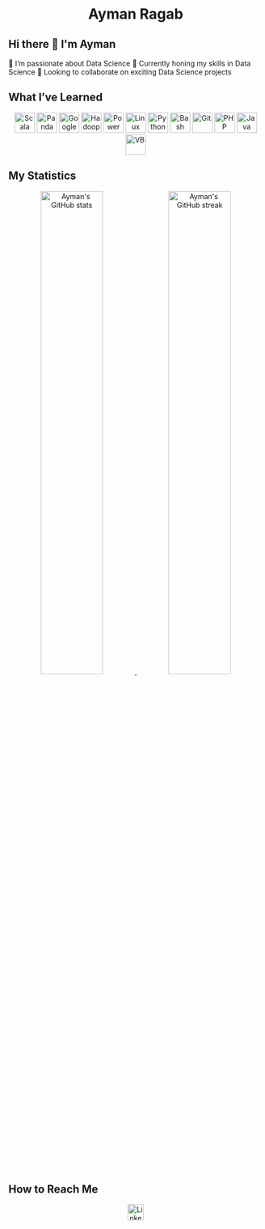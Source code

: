 <h1 align="center">
  <b>Ayman Ragab</b>
</h1>

## Hi there 👋 I'm Ayman
👀 I’m passionate about Data Science
🌱 Currently honing my skills in Data Science
💞️ Looking to collaborate on exciting Data Science projects

## What I’ve Learned

<div align="center">
  <img src="https://www.vectorlogo.zone/logos/scala-lang/scala-lang-ar21.svg" alt="Scala" height="40">
  <img src="https://www.vectorlogo.zone/logos/usepanda/usepanda-ar21.svg" alt="Panda" height="40">
  <img src="https://www.vectorlogo.zone/logos/google_analytics/google_analytics-ar21.svg" alt="Google Analytics" height="40">
  <img src="https://www.vectorlogo.zone/logos/apache_hadoop/apache_hadoop-ar21.svg" alt="Hadoop" height="40">
  <img src="https://www.vectorlogo.zone/logos/microsoft_powerbi/microsoft_powerbi-ar21.svg" alt="Power BI" height="40">
  <img src="https://www.vectorlogo.zone/logos/linux/linux-icon.svg" alt="Linux" height="40">
  <img src="https://www.vectorlogo.zone/logos/python/python-icon.svg" alt="Python" height="40">
  <img src="https://www.vectorlogo.zone/logos/gnu_bash/gnu_bash-icon.svg" alt="Bash" height="40">
  <img src="https://www.vectorlogo.zone/logos/git-scm/git-scm-icon.svg" alt="Git" height="40">
  <img src="https://www.vectorlogo.zone/logos/php/php-icon.svg" alt="PHP" height="40">
  <img src="https://www.vectorlogo.zone/logos/java/java-icon.svg" alt="Java" height="40">
  <img src="https://www.vectorlogo.zone/logos/microsoft_vb/microsoft_vb-icon.svg" alt="VB" height="40">
</div>

## My Statistics

<div align="center">
  <a href="https://github.com/aymanrgab">
    <img width="49.5%" src="https://github-readme-stats.vercel.app/api?username=aymanrgab&show_icons=true&theme=gruvbox&hide_border=true" alt="Ayman's GitHub stats">
    <img width="49.5%" src="https://github-readme-streak-stats.herokuapp.com/?user=aymanrgab&theme=gruvbox&hide_border=true" alt="Ayman's GitHub streak">
  </a>
</div>

## How to Reach Me

<div align="center">
  <a href="https://www.linkedin.com/in/ayman-ragab-742685131/">
    <img src="https://www.vectorlogo.zone/logos/linkedin/linkedin-tile.svg" width="32" alt="LinkedIn">
  </a>
</div>
